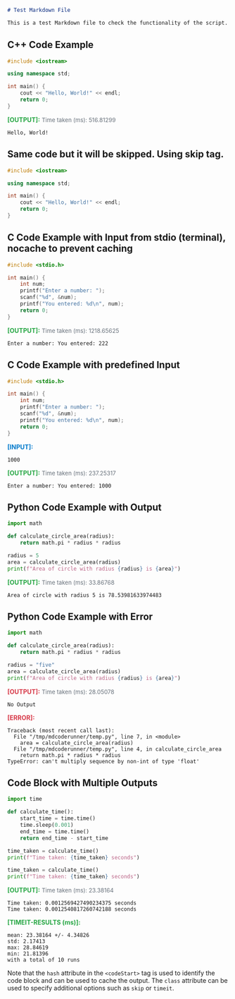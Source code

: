 

```markdown
# Test Markdown File

This is a test Markdown file to check the functionality of the script.
```

## C++ Code Example

<codeStart class="" hash="6cc9e5a3127ee757562a99f78fabfbdd54f9423a2ac7159f044600f15432acf4"/>

```cpp
#include <iostream>

using namespace std;

int main() {
    cout << "Hello, World!" << endl;   
    return 0;
}
```            

<span style="color:  #28A745; font-weight: bold;">[OUTPUT]:</span> <span style="font-size: small; color: #6A737D;">Time taken (ms): 516.81299
</span>
```output                    
Hello, World!

```

                           
<codeEnd/>

## Same code but it will be skipped. Using skip tag.

<codeStart class="skip"/>

```cpp
#include <iostream>

using namespace std;

int main() {
    cout << "Hello, World!" << endl;   
    return 0;
}
```

<codeEnd/>

## C Code Example with Input from stdio (terminal), nocache to prevent caching

<codeStart class="nocache" hash="79b1fea382db681b71643418ac85b86cf5cc03bd00fdd698cb48b0c9bda0a0de"/>

```c
#include <stdio.h>

int main() {
    int num;
    printf("Enter a number: ");
    scanf("%d", &num);
    printf("You entered: %d\n", num);
    return 0;
}
```            

<span style="color:  #28A745; font-weight: bold;">[OUTPUT]:</span> <span style="font-size: small; color: #6A737D;">Time taken (ms): 1218.65625
</span>
```output                    
Enter a number: You entered: 222

```

                           
<codeEnd/>

## C Code Example with predefined Input

<codeStart class="nocache" hash="cd90e5223462808ef8982ced6bf1f3cb466c7863a21e947e040ba7eceabfdf0f"/>

```c
#include <stdio.h>

int main() {
    int num;
    printf("Enter a number: ");
    scanf("%d", &num);
    printf("You entered: %d\n", num);
    return 0;
}
```            

<span style="color: #007ACC; font-weight: bold;">[INPUT]:</span>
```input                   
1000
```

<span style="color:  #28A745; font-weight: bold;">[OUTPUT]:</span> <span style="font-size: small; color: #6A737D;">Time taken (ms): 237.25317
</span>
```output                    
Enter a number: You entered: 1000

```

                           
<codeEnd/>

## Python Code Example with Output

<codeStart class="" hash="3db728f8540ab3d082591b30b82a434a5499658822c56496dd0684af69033d1d"/>

```py
import math

def calculate_circle_area(radius):
    return math.pi * radius * radius

radius = 5
area = calculate_circle_area(radius)
print(f"Area of circle with radius {radius} is {area}")
```            

<span style="color:  #28A745; font-weight: bold;">[OUTPUT]:</span> <span style="font-size: small; color: #6A737D;">Time taken (ms): 33.86768
</span>
```output                    
Area of circle with radius 5 is 78.53981633974483

```

                           
<codeEnd/>

## Python Code Example with Error

<codeStart class="" hash="de5c7e5bc4a71fdc7225f43f9c1801cb627ced59d4ab5101130cb7b0e42409f4"/>

```py
import math

def calculate_circle_area(radius):
    return math.pi * radius * radius

radius = "five"
area = calculate_circle_area(radius)
print(f"Area of circle with radius {radius} is {area}")
```            

<span style="color: #D73A49; font-weight: bold;">[OUTPUT]:</span> <span style="font-size: small; color: #6A737D;">Time taken (ms): 28.05078
</span>
```output                    
No Output
```

<span style="color: #D73A49; font-weight: bold;">[ERROR]:</span>
</span>
```error                    
Traceback (most recent call last):
  File "/tmp/mdcoderunner/temp.py", line 7, in <module>
    area = calculate_circle_area(radius)
  File "/tmp/mdcoderunner/temp.py", line 4, in calculate_circle_area
    return math.pi * radius * radius
TypeError: can't multiply sequence by non-int of type 'float'

```

                           
<codeEnd/>

## Code Block with Multiple Outputs

<codeStart class="timeit nocache" hash="8965f08a226d88ca9815756d0ff302e6e267c449fa13d28c6938e57decbe83d3"/>

```py
import time

def calculate_time():
    start_time = time.time()
    time.sleep(0.001)
    end_time = time.time()
    return end_time - start_time

time_taken = calculate_time()
print(f"Time taken: {time_taken} seconds")

time_taken = calculate_time()
print(f"Time taken: {time_taken} seconds")
```            

<span style="color:  #28A745; font-weight: bold;">[OUTPUT]:</span> <span style="font-size: small; color: #6A737D;">Time taken (ms): 23.38164
</span>
```output                    
Time taken: 0.0012569427490234375 seconds
Time taken: 0.0012540817260742188 seconds

```

<span style="color:  #28A745; font-weight: bold;">[TIMEIT-RESULTS (ms)]:</span>
```timeit
mean: 23.38164 +/- 4.34826
std: 2.17413
max: 28.84619
min: 21.81396
with a total of 10 runs
```

                           
<codeEnd/>

Note that the `hash` attribute in the `<codeStart>` tag is used to identify the code block and can be used to cache the output. The `class` attribute can be used to specify additional options such as `skip` or `timeit`.